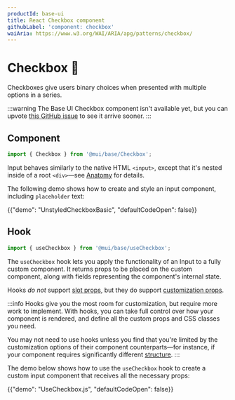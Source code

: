 ```yaml
---
productId: base-ui
title: React Checkbox component
githubLabel: 'component: checkbox'
waiAria: https://www.w3.org/WAI/ARIA/apg/patterns/checkbox/
---
```


# Checkbox 🚧

<p class="description">Checkboxes give users binary choices when presented with multiple options in a series.</p>

:::warning
The Base UI Checkbox component isn't available yet, but you can upvote [this GitHub issue](https://github.com/mui/material-ui/issues/38036) to see it arrive sooner.
:::

## Component

```jsx
import { Checkbox } from '@mui/base/Checkbox';
```

Input behaves similarly to the native HTML `<input>`, except that it's nested inside of a root `<div>`—see [Anatomy](#anatomy) for details.

The following demo shows how to create and style an input component, including `placeholder` text:

{{"demo": "UnstyledCheckboxBasic", "defaultCodeOpen": false}}

## Hook

```js
import { useCheckbox } from '@mui/base/useCheckbox';
```

The `useCheckbox` hook lets you apply the functionality of an Input to a fully custom component.
It returns props to be placed on the custom component, along with fields representing the component's internal state.

Hooks _do not_ support [slot props](#custom-structure), but they do support [customization props](#customization).

:::info
Hooks give you the most room for customization, but require more work to implement.
With hooks, you can take full control over how your component is rendered, and define all the custom props and CSS classes you need.

You may not need to use hooks unless you find that you're limited by the customization options of their component counterparts—for instance, if your component requires significantly different [structure](#anatomy).
:::

The demo below shows how to use the `useCheckbox` hook to create a custom input component that receives all the necessary props:

{{"demo": "UseCheckbox.js", "defaultCodeOpen": false}}
